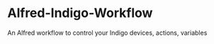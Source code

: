 Alfred-Indigo-Workflow
======================

An Alfred workflow to control your Indigo devices, actions, variables
